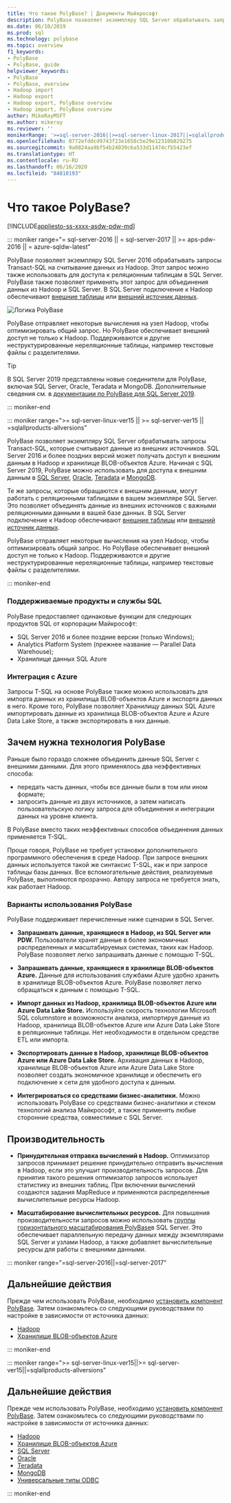 ```yaml
---
title: Что такое PolyBase? | Документы Майкрософт
description: PolyBase позволяет экземпляру SQL Server обрабатывать запросы Transact-SQL, которые считывают данные из внешних источников, таких как Hadoop и хранилище BLOB-объектов Azure.
ms.date: 06/10/2019
ms.prod: sql
ms.technology: polybase
ms.topic: overview
f1_keywords:
- PolyBase
- PolyBase, guide
helpviewer_keywords:
- PolyBase
- PolyBase, overview
- Hadoop import
- Hadoop export
- Hadoop export, PolyBase overview
- Hadoop import, PolyBase overview
author: MikeRayMSFT
ms.author: mikeray
ms.reviewer: ''
monikerRange: '>=sql-server-2016||>=sql-server-linux-2017||=sqlallproducts-allversions||>=aps-pdw-2016||=azure-sqldw-latest'
ms.openlocfilehash: 0772efddcd9743f23e1658c5e29e12310b029275
ms.sourcegitcommit: 9a0824aa9bf54b24039c6a533d11474cfb5423ef
ms.translationtype: HT
ms.contentlocale: ru-RU
ms.lasthandoff: 06/16/2020
ms.locfileid: "84818193"
---
```

# <a name="what-is-polybase"></a>Что такое PolyBase?

[!INCLUDE[appliesto-ss-xxxx-asdw-pdw-md](../../includes/appliesto-ss-xxxx-asdw-pdw-md.md)]

<!--SQL Server 2016/2017-->
::: moniker range="= sql-server-2016 || = sql-server-2017 || >= aps-pdw-2016 || = azure-sqldw-latest"

PolyBase позволяет экземпляру SQL Server 2016 обрабатывать запросы Transact-SQL на считывание данных из Hadoop. Этот запрос можно также использовать для доступа к реляционным таблицам в SQL Server. PolyBase также позволяет применять этот запрос для объединения данных из Hadoop и SQL Server. В SQL Server подключение к Hadoop обеспечивают [внешние таблицы](../../t-sql/statements/create-external-table-transact-sql.md) или [внешний источник данных](../../t-sql/statements/create-external-data-source-transact-sql.md).

![Логика PolyBase](../../relational-databases/polybase/media/polybase-logical.png "Логика PolyBase")

PolyBase отправляет некоторые вычисления на узел Hadoop, чтобы оптимизировать общий запрос. Но PolyBase обеспечивает внешний доступ не только к Hadoop. Поддерживаются и другие неструктурированные нереляционные таблицы, например текстовые файлы с разделителями.

> [!TIP]
> В SQL Server 2019 представлены новые соединители для PolyBase, включая SQL Server, Oracle, Teradata и MongoDB. Дополнительные сведения см. в [документации по PolyBase для SQL Server 2019](polybase-guide.md?view=sql-server-ver15).

::: moniker-end
<!--SQL Server 2019-->
::: moniker range=">= sql-server-linux-ver15 || >= sql-server-ver15 || =sqlallproducts-allversions"

PolyBase позволяет экземпляру SQL Server обрабатывать запросы Transact-SQL, которые считывают данные из внешних источников. SQL Server 2016 и более поздних версий может получать доступ к внешним данным в Hadoop и хранилище BLOB-объектов Azure. Начиная с SQL Server 2019, PolyBase можно использовать для доступа к внешним данным в [SQL Server](polybase-configure-sql-server.md), [Oracle](polybase-configure-oracle.md), [Teradata](polybase-configure-teradata.md) и [MongoDB](polybase-configure-mongodb.md).

Те же запросы, которые обращаются к внешним данным, могут работать с реляционными таблицами в вашем экземпляре SQL Server. Это позволяет объединять данные из внешних источников с важными реляционными данными в вашей базе данных. В SQL Server подключение к Hadoop обеспечивают [внешние таблицы](../../t-sql/statements/create-external-table-transact-sql.md) или [внешний источник данных](../../t-sql/statements/create-external-data-source-transact-sql.md).

PolyBase отправляет некоторые вычисления на узел Hadoop, чтобы оптимизировать общий запрос. Но PolyBase обеспечивает внешний доступ не только к Hadoop. Поддерживаются и другие неструктурированные нереляционные таблицы, например текстовые файлы с разделителями.

::: moniker-end

### <a name="supported-sql-products-and-services"></a>Поддерживаемые продукты и службы SQL

PolyBase предоставляет одинаковые функции для следующих продуктов SQL от корпорации Майкрософт:

- SQL Server 2016 и более поздние версии (только Windows);
- Analytics Platform System (прежнее название — Parallel Data Warehouse);
- Хранилище данных SQL Azure

### <a name="azure-integration"></a>Интеграция с Azure

Запросы T-SQL на основе PolyBase также можно использовать для импорта данных из хранилища BLOB-объектов Azure и экспорта данных в него. Кроме того, PolyBase позволяет Хранилищу данных SQL Azure импортировать данные из хранилища BLOB-объектов Azure и Azure Data Lake Store, а также экспортировать в них данные.

## <a name="why-use-polybase"></a>Зачем нужна технология PolyBase

Раньше было гораздо сложнее объединить данные SQL Server с внешними данными. Для этого применялось два неэффективных способа:

- передать часть данных, чтобы все данные были в том или ином формате;
- запросить данные из двух источников, а затем написать пользовательскую логику запроса для объединения и интеграции данных на уровне клиента.

В PolyBase вместо таких неэффективных способов объединения данных применяется T-SQL.

Проще говоря, PolyBase не требует установки дополнительного программного обеспечения в среде Hadoop. При запросе внешних данных используется такой же синтаксис T-SQL, как и при запросе таблицы базы данных. Все вспомогательные действия, реализуемые PolyBase, выполняются прозрачно. Автору запроса не требуется знать, как работает Hadoop.

### <a name="polybase-uses"></a>Варианты использования PolyBase

PolyBase поддерживает перечисленные ниже сценарии в SQL Server.

- **Запрашивать данные, хранящиеся в Hadoop, из SQL Server или PDW.** Пользователи хранят данные в более экономичных распределенных и масштабируемых системах, таких как Hadoop. PolyBase позволяет легко запрашивать данные с помощью T-SQL.

- **Запрашивать данные, хранящиеся в хранилище BLOB-объектов Azure.** Данные для использования службами Azure удобно хранить в хранилище BLOB-объектов Azure.  PolyBase позволяет легко обращаться к данным с помощью T-SQL.

- **Импорт данных из Hadoop, хранилища BLOB-объектов Azure или Azure Data Lake Store.** Используйте скорость технологии Microsoft SQL columnstore и возможности анализа, импортируя данные из Hadoop, хранилища BLOB-объектов Azure или Azure Data Lake Store в реляционные таблицы. Нет необходимости в отдельном средстве ETL или импорта.

- **Экспортировать данные в Hadoop, хранилище BLOB-объектов Azure или Azure Data Lake Store.** Архивация данных в Hadoop, хранилище BLOB-объектов Azure или Azure Data Lake Store позволяет создать экономичное хранилище и обеспечить его подключение к сети для удобного доступа к данным.

- **Интегрироваться со средствами бизнес-аналитики.** Можно использовать PolyBase со средствами бизнес-аналитики и стеком технологий анализа Майкрософт, а также применять любые сторонние средства, совместимые с SQL Server.

## <a name="performance"></a>Производительность

- **Принудительная отправка вычислений в Hadoop.** Оптимизатор запросов принимает решение принудительно отправить вычисления в Hadoop, если это улучшит производительность запросов.  Для принятия такого решения оптимизатор запросов использует статистику из внешних таблиц. При включении вычислений создаются задания MapReduce и применяются распределенные вычислительные ресурсы Hadoop.

- **Масштабирование вычислительных ресурсов.** Для повышения производительности запросов можно использовать [группы горизонтального масштабирования PolyBase](../../relational-databases/polybase/polybase-scale-out-groups.md)в SQL Server. Это обеспечивает параллельную передачу данных между экземплярами SQL Server и узлами Hadoop, а также добавляет вычислительные ресурсы для работы с внешними данными.

<!--SQL Server 2016/2017-->
::: moniker range="=sql-server-2016||=sql-server-2017"

## <a name="next-steps"></a>Дальнейшие действия

Прежде чем использовать PolyBase, необходимо [установить компонент PolyBase](polybase-installation.md). Затем ознакомьтесь со следующими руководствами по настройке в зависимости от источника данных:

- [Hadoop](polybase-configure-hadoop.md)
- [Хранилище BLOB-объектов Azure](polybase-configure-azure-blob-storage.md)

::: moniker-end
<!--SQL Server 2019-->
::: moniker range=">= sql-server-linux-ver15||>= sql-server-ver15||=sqlallproducts-allversions"

## <a name="next-steps"></a>Дальнейшие действия

Прежде чем использовать PolyBase, необходимо [установить компонент PolyBase](polybase-installation.md). Затем ознакомьтесь со следующими руководствами по настройке в зависимости от источника данных:
- [Hadoop](polybase-configure-hadoop.md)
- [Хранилище BLOB-объектов Azure](polybase-configure-azure-blob-storage.md)
- [SQL Server](polybase-configure-sql-server.md)
- [Oracle](polybase-configure-oracle.md)
- [Teradata](polybase-configure-teradata.md)
- [MongoDB](polybase-configure-mongodb.md)
- [Универсальные типы ODBC](polybase-configure-odbc-generic.md)

::: moniker-end
